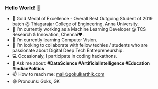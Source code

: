 ### Hello World! 👋
- 🥇 Gold Medal of Excellence - Overall Best Outgoing Student of 2019 batch @ Thiagarajar College of Engineering, Anna University.
- 🔭 I’m currently working as a Machine Learning Developer @ TCS Research & Innovation, Chennai❤️.
- 🌱 I’m currently learning Computer Vision.
- 👯 I’m looking to collaborate with fellow techies / students who are passionate about Digital Deep Tech Entrepreneurship.
- 💻 Occasionaly, I participate in coding hackathons.
- 💬 Ask me about: **#DataScience #ArtificialIntelligence #Education #IndianPolitics**
- 📫 How to reach me: mail@gokulkarthik.com
- 😄 Pronouns: Goks, GK
<!--
- ⚡ Fun fact: ...
>>
